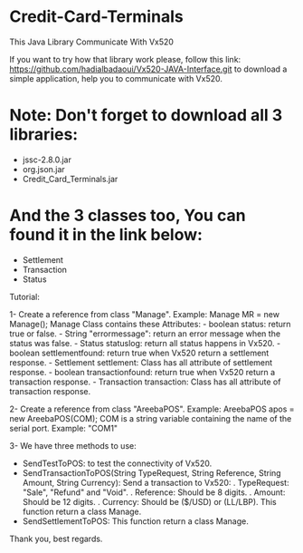 # Credit-Card-Terminals
This Java Library Communicate With Vx520

If you want to try how that library work please, follow this link: https://github.com/hadialbadaoui/Vx520-JAVA-Interface.git
to download a simple application, help you to communicate with Vx520.

# Note: Don't forget to download all 3 libraries:
- jssc-2.8.0.jar
- org.json.jar
- Credit_Card_Terminals.jar
# And the 3 classes too, You can found it in the link below:
- Settlement
- Transaction
- Status

Tutorial:

1- Create a reference from class "Manage". Example: Manage MR = new Manage();
    Manage Class contains these Attributes:
      - boolean status: return true or false.
      - String "errormessage": return an error message when the status was false.
      - Status statuslog: return all status happens in Vx520.
      - boolean settlementfound: return true when Vx520 return a settlement response.
      - Settlement settlement: Class has all attribute of settlement response.
      - boolean transactionfound: return true when Vx520 return a transaction response.
      - Transaction transaction: Class has all attribute of transaction response.

2- Create a reference from class "AreebaPOS". Example: AreebaPOS apos = new AreebaPOS(COM);
  COM is a string variable containing the name of the serial port. Example: "COM1"

3- We have three methods to use:
   - SendTestToPOS: to test the connectivity of Vx520.
   - SendTransactionToPOS(String TypeRequest, String Reference, String Amount, String Currency): Send a transaction to Vx520:
      . TypeRequest: "Sale", "Refund" and "Void".
      . Reference: Should be 8 digits.
      . Amount: Should be 12 digits.
      . Currency: Should be ($/USD) or (LL/LBP).
      This function return a class Manage.
   - SendSettlementToPOS: This function return a class Manage.

Thank you, best regards.
